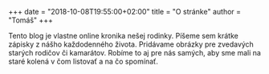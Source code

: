 +++
date = "2018-10-08T19:55:00+02:00"
title = "O stránke"
author = "Tomáš"
+++

Tento blog je vlastne online kronika nešej rodinky. Píšeme sem krátke zápisky z nášho každodenného života. Pridávame obrázky pre zvedavých starých rodičov či kamarátov. Robíme to aj pre nás samých, aby sme mali na staré kolená v čom listovať a na čo spomínať.
